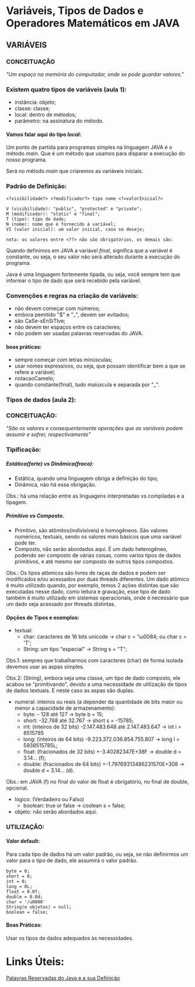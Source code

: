 # Variáveis, Tipos de Dados e Operadores Matemáticos em JAVA

## VARIÁVEIS

### CONCEITUAÇÃO

*"Um espaço na memória do computador, onde se pode guardar valores."*

### Existem quatro tipos de variáveis (aula 1):

- instância: objeto;
- classe: classe;
- local: dentro de métodos;
- parâmetro: na assinatura do método.

#### Vamos falar aqui do tipo *local*:

Um ponto de partida para programas simples na linguagem JAVA é o método *main*. Que é 
um método que usamos para disparar a execução do nosso programa.

Será no método *main* que criaremos as variáveis iniciais.

### Padrão de Definição:

    <?visibilidade?> <?modificador?> tipo nome <?=valorInicial?>

    V (visibilidade): "public", "protected" e "private";
    M (modificador): "static" e "final";
    T (tipo): tipo de dado;
    N (nome): nome que é fornecido à variável;
    VI (valor inicial): um valor inicial, caso se deseje;

    nota: os valores entre <??> não são obrigatórios, os demais são:

Quando definimos em JAVA a variável *final*, significa que a variável é constante, ou seja,
o seu valor não será alterado durante a execução do programa.

Java é uma linguagem fortemente tipada, ou seja, você sempre tem que informar o tipo de
dado que será recebido pela variável.

### Convenções e regras na criação de variáveis:

- não devem começar com números;
- embora pemitido "$" e "_", devem ser evitados;
- são CaSe-sEnSiTIve;
- não devem ter espaços entre os caracteres;
- não podem ser usadas palavras reservadas do JAVA.

#### boas práticas:

- sempre começar com letras minúsculas;
- usar nomes expressivos, ou seja, que possam identificar bem a que se refere a variável;
- notacaoCamelo;
- quando constante(final), tudo maiúscula e separada por "_".

### Tipos de dados (aula 2):

### CONCEITUAÇÃO:

*"São os valores e consequentemente operações que as variáveis
podem assumir e sofrer, respectivamente"*

### Tipificação:

##### Estática(forte) vs Dinâmica(fraco):
  - Estática, quando uma linguagem obriga a definição do tipo;
  - Dinâmica, não há essa obrigação.
    
  Obs.: há uma relação entre as linguagens interpretadas vs compiladas e a tipagem. 

##### Primitivo vs Composto.
  - Primitivo, são atômitos(indivisíveis) e homogêneos. São valores numéricos, textuais,
sendo os valores mais básicos que uma variável pode ter.
  - Composto, não serão abordados aqui. É um dado heterogêneo, podendo
ser composto de várias coisas, como varios tipos de dados primitivos, e 
até mesmo ser composto de outros tipos compostos.

  Obs.: Os tipos atômicos são livres de raças de dados e podem ser 
modificados e/ou acessados por duas threads diferentes.
Um dado atômico é muito utilizado quando, por exemplo,
temos 2 ações distintas que são executadas nesse dado,
como leitura e gravação, esse tipo de dado também é muito
utilizado em sistemas operacionais, onde é necessário que um
dado seja acessado por threads distintas.

#### Opções de Tipos e exemplos:

- textual:
  - char: caracteres de 16 bits unicode -> char c = '\u0084; ou char c = 'T';
  - String: um tipo "especial" -> String s = "T";

Obs.1: sempres que trabalharmos com caracteres (char) de forma isolada devemos usar as aspas simples.

Obs.2: (String), embora seja uma classe, um tipo de dado composto, ele acabou se "primitivando", devido a uma necessidade de utilização de tipos de dados textuais. E neste caso as aspas são duplas.
- numeral: inteiros ou reais (a depender da quantidade de bits maior ou menor a capacidade de armazenamento):
  - byte: - 128 até 127 -> byte b = 15;
  - short: -32.768 até 32.767 -> short s = -15785;
  - int: (inteiros de 32 bits) -2.147.483.648 até 2.147.483.647 -> int i = 8515785
  - long: (inteiros de 64 bits) -9.223.372.036.854.755.807 -> long l = 5938515785L;
  - float: (fracionados de 32 bits) +-3.40282347E+38F -> double d = 3.14... (f);
  - double: (fracionados de 64 bits) +-1.79769313486231570E+308 -> double d = 3.14... (d).

Obs.: em JAVA (f) no final do valor de float é obrigatório, no final de double, opcional.
- lógico: (Verdadeiro ou Falso)
  - boolean: true or false -> coolean s = false;
- objeto: não serão abordados aqui.

### UTILIZAÇÃO:

#### Valor default:

Para cada tipo de dados há um valor padrão, ou seja, se não definirmos um valor para o tipo de dado, ele assumirá o valor padrão.

    byte = 0;
    short = 0;
    int = 0;
    long = 0L;
    float = 0.0f;
    double = 0.0d;
    char = '/u0000'
    String(e objetos) = null;
    boolean = false;

#### Boas Práticas:

Usar os tipos de dados adequados às necessidades.

# Links Úteis:

[Palavras Reservadas do Java e a sua Definição](https://www.codificante.com.br/voce-conhece-todas-as-palavras-reservadas-do-java)

